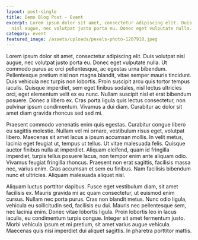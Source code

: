 ```yaml
---
layout: post-single
title: Demo Blog Post - Event
excerpt: Lorem ipsum dolor sit amet, consectetur adipiscing elit. Duis volutpat
  nisl augue, nec volutpat justo porta eu. Donec eget vulputate nulla.
category: event
featured_image: /assets/uploads/pexels-photo-1207918.jpeg
---
```

Lorem ipsum dolor sit amet, consectetur adipiscing elit. Duis volutpat nisl augue, nec volutpat justo porta eu. Donec eget vulputate nulla. Ut commodo purus ac orci pellentesque, ac egestas urna bibendum. Pellentesque pretium nisl non magna blandit, vitae semper mauris tincidunt. Duis vehicula nec turpis non lobortis. Proin suscipit arcu quis tortor tempus iaculis. Quisque imperdiet, sem eget finibus sodales, nisl lectus ultricies orci, eget elementum velit ex eu nunc. Nullam suscipit nisl et erat bibendum posuere. Donec a libero ex. Cras porta ligula quis lectus consectetur, non pulvinar ipsum condimentum. Vivamus a dui diam. Curabitur ac dolor sit amet diam gravida rhoncus sed sed mi.

Praesent commodo venenatis enim quis egestas. Curabitur congue libero eu sagittis molestie. Nullam vel mi ornare, vestibulum risus eget, volutpat libero. Maecenas sit amet lacus a ipsum accumsan mollis. In velit metus, lacinia eget feugiat ut, tempus ut tellus. Ut vitae malesuada felis. Quisque auctor finibus nulla at imperdiet. Aliquam eleifend, quam id fringilla imperdiet, turpis tellus posuere lacus, non tempor enim ante aliquam odio. Vivamus feugiat fringilla rhoncus. Praesent non erat sagittis, facilisis massa nec, varius enim. Cras accumsan et sem eu finibus. Nam facilisis bibendum nunc et ultricies. Aliquam malesuada aliquet nisl.

Aliquam luctus porttitor dapibus. Fusce eget vestibulum diam, sit amet facilisis ex. Mauris gravida mi ac quam consectetur, ut euismod enim cursus. Nullam nec porta purus. Cras non blandit metus. Nunc odio ligula, vehicula eu sollicitudin sed, facilisis eu dui. Mauris nec pellentesque sem, nec lacinia enim. Donec vitae lobortis ligula. Proin lobortis leo in lacus iaculis, eu condimentum turpis congue. Integer sit amet fermentum justo. Morbi vehicula ipsum et mi pretium, sit amet varius augue vehicula. Maecenas quis nisi imperdiet dui aliquet sagittis. In pharetra porttitor mattis.